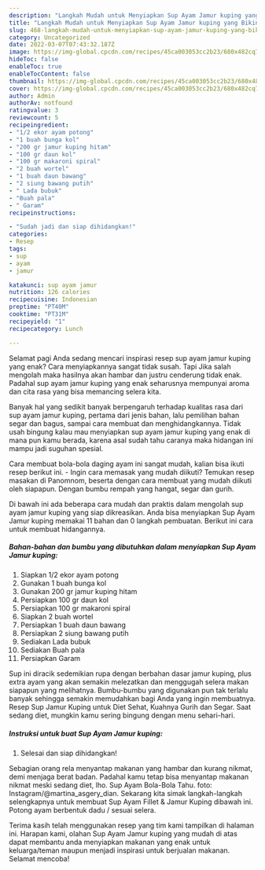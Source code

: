 ```yaml
---
description: "Langkah Mudah untuk Menyiapkan Sup Ayam Jamur kuping yang Bikin Ngiler, Buat Buka Puasa Sempurna"
title: "Langkah Mudah untuk Menyiapkan Sup Ayam Jamur kuping yang Bikin Ngiler, Buat Buka Puasa Sempurna"
slug: 468-langkah-mudah-untuk-menyiapkan-sup-ayam-jamur-kuping-yang-bikin-ngiler-buat-buka-puasa-sempurna
category: Uncategorized
date: 2022-03-07T07:43:32.187Z
image: https://img-global.cpcdn.com/recipes/45ca003053cc2b23/680x482cq70/sup-ayam-jamur-kuping-foto-resep-utama.jpg
hideToc: false
enableToc: true
enableTocContent: false
thumbnail: https://img-global.cpcdn.com/recipes/45ca003053cc2b23/680x482cq70/sup-ayam-jamur-kuping-foto-resep-utama.jpg
cover: https://img-global.cpcdn.com/recipes/45ca003053cc2b23/680x482cq70/sup-ayam-jamur-kuping-foto-resep-utama.jpg
author: Admin
authorAv: notfound
ratingvalue: 3
reviewcount: 5
recipeingredient:
- "1/2 ekor ayam potong"
- "1 buah bunga kol"
- "200 gr jamur kuping hitam"
- "100 gr daun kol"
- "100 gr makaroni spiral"
- "2 buah wortel"
- "1 buah daun bawang"
- "2 siung bawang putih"
- " Lada bubuk"
- "Buah pala"
- " Garam"
recipeinstructions:

- "Sudah jadi dan siap dihidangkan!"
categories:
- Resep
tags:
- sup
- ayam
- jamur

katakunci: sup ayam jamur 
nutrition: 126 calories
recipecuisine: Indonesian
preptime: "PT40M"
cooktime: "PT31M"
recipeyield: "1"
recipecategory: Lunch

---
```



Selamat pagi Anda sedang mencari inspirasi resep sup ayam jamur kuping yang enak? Cara menyiapkannya sangat tidak susah. Tapi Jika salah mengolah maka hasilnya akan hambar dan justru cenderung tidak enak. Padahal sup ayam jamur kuping yang enak seharusnya mempunyai aroma dan cita rasa yang bisa memancing selera kita.


Banyak hal yang sedikit banyak berpengaruh terhadap kualitas rasa dari sup ayam jamur kuping, pertama dari jenis bahan, lalu pemilihan bahan segar dan bagus, sampai cara membuat dan menghidangkannya. Tidak usah bingung kalau mau menyiapkan sup ayam jamur kuping yang enak di mana pun kamu berada, karena asal sudah tahu caranya maka hidangan ini mampu jadi suguhan spesial.

Cara membuat bola-bola daging ayam ini sangat mudah, kalian bisa ikuti resep berikut ini. - Ingin cara memasak yang mudah diikuti? Temukan resep masakan di Panomnom, beserta dengan cara membuat yang mudah diikuti oleh siapapun. Dengan bumbu rempah yang hangat, segar dan gurih.


Di bawah ini ada beberapa cara mudah dan praktis dalam mengolah sup ayam jamur kuping yang siap dikreasikan. Anda bisa menyiapkan Sup Ayam Jamur kuping memakai 11 bahan dan 0 langkah pembuatan. Berikut ini cara untuk membuat hidangannya.

<!--inarticleads1-->

##### Bahan-bahan dan bumbu yang dibutuhkan dalam menyiapkan Sup Ayam Jamur kuping:

1. Siapkan 1/2 ekor ayam potong
1. Gunakan 1 buah bunga kol
1. Gunakan 200 gr jamur kuping hitam
1. Persiapkan 100 gr daun kol
1. Persiapkan 100 gr makaroni spiral
1. Siapkan 2 buah wortel
1. Persiapkan 1 buah daun bawang
1. Persiapkan 2 siung bawang putih
1. Sediakan  Lada bubuk
1. Sediakan Buah pala
1. Persiapkan  Garam


Sup ini diracik sedemikian rupa dengan berbahan dasar jamur kuping, plus extra ayam yang akan semakin melezatkan dan menggugah selera makan siapapun yang melihatnya. Bumbu-bumbu yang digunakan pun tak terlalu banyak sehingga semakin memudahkan bagi Anda yang ingin membuatnya. Resep Sup Jamur Kuping untuk Diet Sehat, Kuahnya Gurih dan Segar. Saat sedang diet, mungkin kamu sering bingung dengan menu sehari-hari. 

<!--inarticleads2-->

##### Instruksi untuk buat Sup Ayam Jamur kuping:


1. Selesai dan siap dihidangkan!

Sebagian orang rela menyantap makanan yang hambar dan kurang nikmat, demi menjaga berat badan. Padahal kamu tetap bisa menyantap makanan nikmat meski sedang diet, lho. Sup Ayam Bola-Bola Tahu. foto: Instagram/@martina_asgery_dian. Sekarang kita simak langkah-langkah selengkapnya untuk membuat Sup Ayam Fillet &amp; Jamur Kuping dibawah ini. Potong ayam berbentuk dadu / sesuai selera. 

Terima kasih telah menggunakan resep yang tim kami tampilkan di halaman ini. Harapan kami, olahan Sup Ayam Jamur kuping yang mudah di atas dapat membantu anda menyiapkan makanan yang enak untuk keluarga/teman maupun menjadi inspirasi untuk berjualan makanan. Selamat mencoba!
